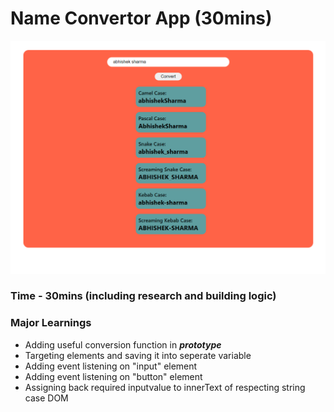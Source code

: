 # Name Convertor App (30mins)

![Name Convertor](./Image/FinalNameConvertor.png)

### Time - 30mins (including research and building logic)

### Major Learnings

- Adding useful conversion function in _**prototype**_
- Targeting elements and saving it into seperate variable
- Adding event listening on "input" element 
- Adding event listening on "button" element
- Assigning back required inputvalue to innerText of respecting string case DOM